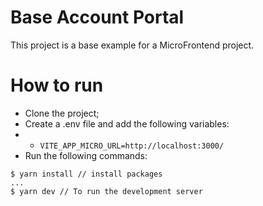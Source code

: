 # Base Account Portal

This project is a base example for a MicroFrontend project.

# How to run

- Clone the project;
- Create a .env file and add the following variables:
- - `VITE_APP_MICRO_URL=http://localhost:3000/`
- Run the following commands:
```
$ yarn install // install packages
...
$ yarn dev // To run the development server
```
